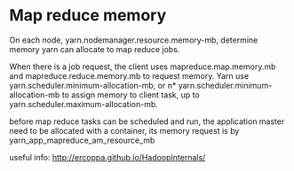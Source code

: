# Map reduce memory

On each node, yarn.nodemanager.resource.memory-mb, determine memory yarn can allocate to map reduce jobs.

When there is a job request, the client uses mapreduce.map.memory.mb and mapreduce.reduce.memory.mb to request memory.  Yarn use yarn.scheduler.minimum-allocation-mb, or n* yarn.scheduler.minimum-allocation-mb  to assign memory to client task, up to yarn.scheduler.maximum-allocation-mb. 

before map reduce tasks can be scheduled and run, the application master need to be allocated with a container, its memory request is by yarn_app_mapreduce_am_resource_mb


useful info: http://ercoppa.github.io/HadoopInternals/
